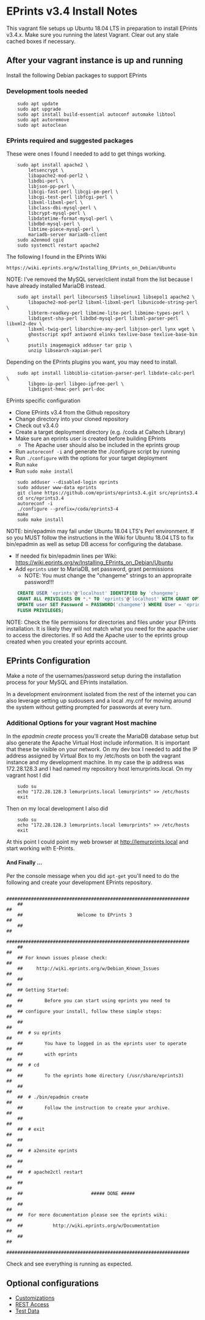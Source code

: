 
# EPrints v3.4 Install Notes

This vagrant file setups up Ubuntu 18.04 LTS in preparation to install EPrints v3.4.x.
Make sure you running the latest Vagrant. Clear out any stale cached boxes if
necessary.


## After your vagrant instance is up and running

Install the following Debian packages to support EPrints

### Development tools needed 

```
    sudo apt update
    sudo apt upgrade
    sudo apt install build-essential autoconf automake libtool
    sudo apt autoremove
    sudo apt autoclean
```

### EPrints required and suggested packages

These were ones I found I needed to add to get things working.

```
    sudo apt install apache2 \
        letsencrypt \
        libapache2-mod-perl2 \
        libdbi-perl \
        libjson-pp-perl \
        libcgi-fast-perl libcgi-pm-perl \
        libcgi-test-perl libfcgi-perl \
        libxml-libxml-perl \
        libclass-dbi-mysql-perl \
        libcrypt-mysql-perl \
        libdatetime-format-mysql-perl \
        libdbd-mysql-perl \
        libtime-piece-mysql-perl \
        mariadb-server mariadb-client
    sudo a2enmod cgid
    sudo systemctl restart apache2
```


The following I found in the EPrints Wiki

    https://wiki.eprints.org/w/Installing_EPrints_on_Debian/Ubuntu

NOTE: I've removed the MySQL server/client install from the list because I 
have already installed MariaDB instead.

```
    sudo apt install perl libncurses5 libselinux1 libsepol1 apache2 \
        libapache2-mod-perl2 libxml-libxml-perl libunicode-string-perl \
        libterm-readkey-perl libmime-lite-perl libmime-types-perl \
        libdigest-sha-perl libdbd-mysql-perl libxml-parser-perl libxml2-dev \
        libxml-twig-perl libarchive-any-perl libjson-perl lynx wget \
        ghostscript xpdf antiword elinks texlive-base texlive-base-bin \
        psutils imagemagick adduser tar gzip \
        unzip libsearch-xapian-perl 
```

Depending on the EPrints plugins you want, you may need to install.

```
    sudo apt install libbiblio-citation-parser-perl libdate-calc-perl \
        libgeo-ip-perl libgeo-ipfree-perl \
        libdigest-hmac-perl perl-doc
```

EPrints specific configuration

+ Clone EPrints v3.4 from the Github repository
+ Change directory into your cloned repository
+ Check out v3.4.0
+ Create a target deployment directory (e.g. /coda at Caltech Library)
+ Make sure an eprints user is created before building EPrints
    + The Apache user should also be included in the eprints group
+ Run `autoreconf -i` and generate the ./configure script by running 
+ Run `./configure` with the options for your target deployment
+ Run `make`
+ Run `sudo make install`

```
    sudo adduser --disabled-login eprints
    sudo adduser www-data eprints
    git clone https://github.com/eprints/eprints3.4.git src/eprints3.4
    cd src/eprints3.4
    autoreconf -i
    ./configure --prefix=/coda/eprints3-4
    make
    sudo make install
```

NOTE: bin/epadmin may fail under Ubuntu 18.04 LTS's Perl environment. 
If so you MUST follow the instructions in the Wiki for Ubuntu 18.04 LTS 
to fix bin/epadmin as well as setup DB access for configuring the database.

+ If needed fix bin/epadmin lines per Wiki: https://wiki.eprints.org/w/Installing_EPrints_on_Debian/Ubuntu
+ Add `eprints` user to MariaDB, set password, grant permissions
    + NOTE: You must change the "changeme" strings to an appropraite password!!!

```sql
    CREATE USER 'eprints'@'localhost' IDENTIFIED by 'changeme';
    GRANT ALL PRIVILEGES ON *.* TO 'eprints'@'localhost' WITH GRANT OPTION;
    UPDATE user SET Password = PASSWORD('changeme') WHERE User = 'eprints';
    FLUSH PRIVILEGES;
```

NOTE: Check the file permisions for directories and files under your
EPrints installation. It is likely they will not match what you need for
the apache user to access the directories. If so Add the Apache user
to the eprints group created when you created your eprints account.

## EPrints Configuration

Make a note of the usernames/password setup during the installation process
for your MySQL and EPrints installation.

In a development environment isolated from the rest of the internet you can
also leverage setting up sudousers and a local .my.cnf for moving around the
system without getting prompted for passwords at every turn.

### Additional Options for your vagrant Host machine

In the _epadmin create_ process you'll create the MariaDB database setup but
also generate the Apache Virtual Host include information. It is important that
these be visible on your network.  On my dev box I needed to add the IP address
assigned by Virtual Box to my /etc/hosts on both the vagrant instance and my
development machine. In my case the ip address was 172.28.128.3 and I had
named my repository host lemurprints.local. On my vagrant host I did

```shell
    sudo su
    echo "172.28.128.3 lemurprints.local lemurprints" >> /etc/hosts
    exit
```

Then on my local development I also did

```shell
    sudo su
    echo "172.28.128.3 lemurprints.local lemurprints" >> /etc/hosts
    exit
```

At this point I could point my web browser at http://lemurprints.local and
start working with E-Prints.

#### And Finally ...

Per the console message when you did `apt-get` you'll need to do the following
and create your development EPrints repository.

```shell
    ###################################################################
    ##                                                               ##
    ##                    Welcome to EPrints 3                       ##
    ##                                                               ##
    ###################################################################
    ##                                                               ##
    ## For known issues please check:                                ##
    ##     http://wiki.eprints.org/w/Debian_Known_Issues             ##
    ##                                                               ##
    ## Getting Started:                                              ##
    ##        Before you can start using eprints you need to         ##
    ## configure your install, follow these simple steps:            ##
    ##                                                               ##
    ##  # su eprints                                                 ##
    ##        You have to logged in as the eprints user to operate   ##
    ##        with eprints                                           ##
    ##  # cd                                                         ##
    ##        To the eprints home directory (/usr/share/eprints3)    ##
    ##                                                               ##
    ##  # ./bin/epadmin create                                       ##
    ##        Follow the instruction to create your archive.         ##
    ##                                                               ##
    ##  # exit                                                       ##
    ##                                                               ##
    ##  # a2ensite eprints                                           ##
    ##                                                               ##
    ##  # apache2ctl restart                                         ##
    ##                                                               ##
    ##                         ##### DONE #####                      ##
    ##                                                               ##
    ##  For more documentation please see the eprints wiki:          ##
    ##           http://wiki.eprints.org/w/Documentation             ##
    ##                                                               ##
    ###################################################################
```

Check and see everything is running as expected. 

## Optional configurations

+ [Customizations](Matching-Customizations.md)
+ [REST Access](REST-Access.md)
+ [Test Data](Importing-Test-Data.html)

